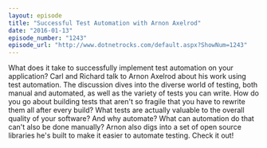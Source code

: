 ```yaml
---
layout: episode
title: "Successful Test Automation with Arnon Axelrod"
date: "2016-01-13"
episode_number: "1243"
episode_url: "http://www.dotnetrocks.com/default.aspx?ShowNum=1243"
---
```


What does it take to successfully implement test automation on your application? Carl and Richard talk to Arnon Axelrod about his work using test automation. The discussion dives into the diverse world of testing, both manual and automated, as well as the variety of tests you can write. How do you go about building tests that aren't so fragile that you have to rewrite them all after every build? What tests are actually valuable to the overall quality of your software? And why automate? What can automation do that can't also be done manually? Arnon also digs into a set of open source libraries he's built to make it easier to automate testing. Check it out!

